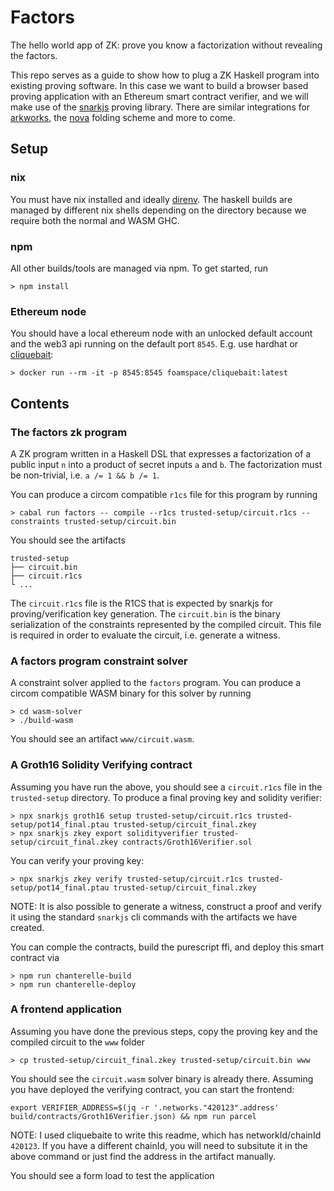 # Factors

The hello world app of ZK: prove you know a factorization without revealing the factors. 

This repo serves as a guide to show how to plug a ZK Haskell program into existing proving software. In this case we want to build a browser based proving application with an Ethereum smart contract verifier, and we will make use of the [snarkjs](https://github.com/iden3/snarkjs) proving library. There are similar integrations for [arkworks](https://github.com/arkworks-rs), the [nova](https://github.com/microsoft/Nova) folding scheme and more to come.

## Setup

### nix
You must have nix installed and ideally [direnv](https://github.com/nix-community/nix-direnv). The haskell builds are managed by different nix shells depending on the directory because we require both the normal and WASM GHC.

### npm
All other builds/tools are managed via npm. To get started, run 

```
> npm install
```

### Ethereum node
You should have a local ethereum node with an unlocked default account and the web3 api running on the default port `8545`. E.g. use hardhat or [cliquebait](https://github.com/f-o-a-m/cliquebait):

```
> docker run --rm -it -p 8545:8545 foamspace/cliquebait:latest
```

## Contents

### The factors zk program
A ZK program written in a Haskell DSL that expresses a factorization of a public input `n` into a product of secret inputs `a` and `b`. The factorization must be non-trivial, i.e. `a /= 1 && b /= 1`.

You can produce a circom compatible `r1cs` file for this program by running 

```
> cabal run factors -- compile --r1cs trusted-setup/circuit.r1cs --constraints trusted-setup/circuit.bin
```

You should see the artifacts 

```
trusted-setup
├── circuit.bin
├── circuit.r1cs
└ ...
```

The `circuit.r1cs` file is the R1CS that is expected by snarkjs for proving/verification key generation. The `circuit.bin` is the binary serialization of the constraints represented by the compiled circuit. This file is required in order to evaluate the circuit, i.e. generate a witness.

### A factors program constraint solver
A constraint solver applied to the `factors` program. You can produce a circom compatible WASM binary for this solver by running

```
> cd wasm-solver
> ./build-wasm
```

You should see an artifact `www/circuit.wasm`.

### A Groth16 Solidity Verifying contract
Assuming you have run the above, you should see a `circuit.r1cs` file in the `trusted-setup` directory. To produce a final proving key and solidity verifier:

```
> npx snarkjs groth16 setup trusted-setup/circuit.r1cs trusted-setup/pot14_final.ptau trusted-setup/circuit_final.zkey
> npx snarkjs zkey export solidityverifier trusted-setup/circuit_final.zkey contracts/Groth16Verifier.sol
```

You can verify your proving key:

```
> npx snarkjs zkey verify trusted-setup/circuit.r1cs trusted-setup/pot14_final.ptau trusted-setup/circuit_final.zkey
```

NOTE: It is also possible to generate a witness, construct a proof and verify it using the standard `snarkjs` cli commands with the artifacts we have created.

You can comple the contracts, build the purescript ffi, and deploy this smart contract via 

```
> npm run chanterelle-build
> npm run chanterelle-deploy
```

### A frontend application
Assuming you have done the previous steps, copy the proving key and the compiled circuit to the `www` folder

```
> cp trusted-setup/circuit_final.zkey trusted-setup/circuit.bin www
```

You should see the `circuit.wasm` solver binary is already there. Assuming you have deployed the verifying contract, you can start the frontend:

```
export VERIFIER_ADDRESS=$(jq -r '.networks."420123".address' build/contracts/Groth16Verifier.json) && npm run parcel
```

NOTE: I used cliquebaite to write this readme, which has networkId/chainId `420123`. If you have a different chainId, you will need to subsitute it in the above command or just find the address in the artifact manually.

You should see a form load to test the application
